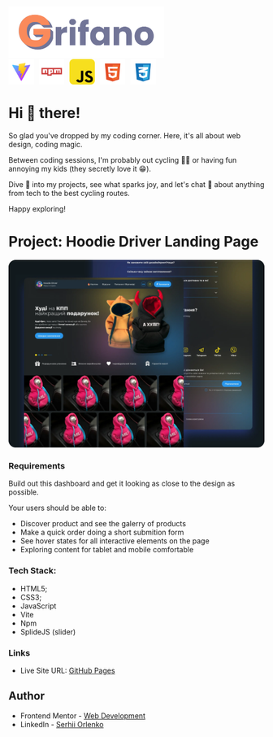 <img src="./docs/github_assests//grifano-logo.svg" alt="grifano logo" height="100"/>

<div style="display: flex; gap: 10px; align-items: center;">
  <img src="./docs/github_assests//vite-logo.svg" alt="vite" height="50"/>
  <img src="./docs/github_assests//npm-logo.svg" alt="npm" height="50"/>
  <img src="./docs/github_assests//js-logo.svg" alt="javascript" height="50"/>
  <img src="./docs/github_assests//html-logo.svg" alt="html" height="50"/>
  <img src="./docs/github_assests//css-logo.svg" alt="CSS" height="50"/>
</div>

# Hi 👋 there!

So glad you've dropped by my coding corner. Here, it's all about web design,
coding magic.

Between coding sessions, I'm probably out cycling 🚴‍♂️ or having fun annoying my
kids (they secretly love it 😁).

Dive 👀 into my projects, see what sparks joy, and let's chat 💬 about anything
from tech to the best cycling routes.

Happy exploring!

# Project: Hoodie Driver Landing Page

![](./docs/github_assests//preview.webp)

### Requirements

Build out this dashboard and get it looking as close to the design as possible.

Your users should be able to:

- Discover product and see the galerry of products
- Make a quick order doing a short submition form
- See hover states for all interactive elements on the page
- Exploring content for tablet and mobile comfortable

### Tech Stack:

- HTML5;
- CSS3;
- JavaScript
- Vite
- Npm
- SplideJS (slider)

### Links

- Live Site URL: [GitHub Pages](https://grifano.github.io/lp-hoodie-driver/)

## Author

- Frontend Mentor -
  [Web Development](https://www.frontendmentor.io/profile/grifano)
- LinkedIn - [Serhii Orlenko](https://www.linkedin.com/in/grifano/)
